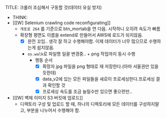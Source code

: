 TITLE: 크롤러 조심해서 구동할 것(데이터 유실 방지)
- THINK:
- [[[W] Selenium crawling code reconfigurating]]
	- `개포로 264` 를 기준으로 btn_mortab을 연 다음. 시작하니 오히려 속도가 빠름
	- 확장형 평면도 이름을 extend로 만들어서 AWS에 로드가 되지않음.
	    - [x] 완전 꼬임.. 생각 잘 하고 수행해야함. 이제 데이터가 너무 많으므로 수행하는게 쉽지않음.
	    - `os.walk`로 파일명 일괄 변경중.. + png 작업까지 동시 수행
	        - 행동 순서
	            - [x] 확장자 jpg 파일을 png 형태로 재 저장한다.(아마 서울권만 있을 듯한데)
	            - [x] data_v2에 있는 모든 파일들을 새로이 프로세싱한다.프로세싱 결과 확인할 것
	            - [x] 프로세싱 속도를 조금 늘릴수만 있으면 좋으련만..
- [[[W] 벽체 이미지 S3 버킷에 업로드]]
	- 디렉토리 구성 및 업로드 할 때, 하나의 디렉토리에 모든 데이터를 구성하지말고, 부분을 나누어서 수행해야 함.